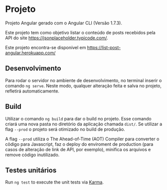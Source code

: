 # Projeto
Projeto Angular gerado com o Angular CLI (Versão 1.7.3).

Este projeto tem como objetivo listar o conteúdo de posts recebidos pela API do site https://jsonplaceholder.typicode.com/.

Este projeto encontra-se disponível em https://list-post-angular.herokuapp.com/  

## Desenvolvimento

Para rodar o servidor no ambiente de desenvolvimento, no terminal inserir o comando `ng serve`. Neste modo, qualquer alteração feita e salva no projeto, refletirá automaticamente.

## Build

Utilizar o comando `ng build` para dar o build no projeto. Esse comando criará uma nova pasta no diretório da aplicação chamada `dist/`.
Se utilizar a flag `--prod` o projeto será otimizado no build de produção.

A flag `--prod` utiliza o The Ahead-of-Time (AOT) Compiler para converter o cõdigo para Javascript, faz o deploy do enviroment de production (para casos de alteração de link de API, por exemplo), minifica os arquivos e remove código inutilizado.

## Testes unitários

Run `ng test` to execute the unit tests via [Karma](https://karma-runner.github.io).
